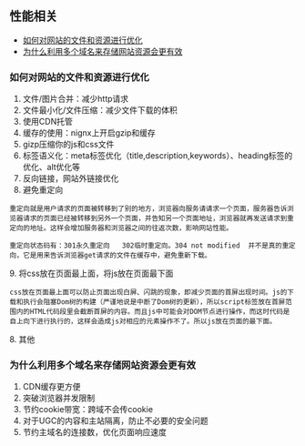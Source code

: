 ## 性能相关

- [如何对网站的文件和资源进行优化](#如何对网站的文件和资源进行优化)
- [为什么利用多个域名来存储网站资源会更有效](为什么利用多个域名来存储网站资源会更有效)

### 如何对网站的文件和资源进行优化
1. 文件/图片合并：减少http请求
2. 文件最小化/文件压缩：减少文件下载的体积
3. 使用CDN托管
4. 缓存的使用：nignx上开启gzip和缓存
5. gizp压缩你的js和css文件
6. 标签语义化：meta标签优化（title,description,keywords）、heading标签的优化、alt优化等
7. 反向链接，网站外链接优化
8. 避免重定向
<span>

    重定向就是用户请求的页面被转移到了别的地方，浏览器向服务请请求一个页面，服务器告诉浏览器请求的页面已经被转移到另外一个页面，并告知另一个页面地址，浏览器就再发送请求到重定向的地址。这样会增加服务器和浏览器之间的往返次数，影响网站性能。

    重定向状态码有：301永久重定向   302临时重定向。304 not modified  并不是真的重定向，它是用来告诉浏览器get请求的文件在缓存中，避免重新下载。
</span>
9. 将css放在页面最上面，将js放在页面最下面
<span>

    css放在页面最上面可以防止页面出现白屏、闪跳的现象，即减少页面的首屏出现时间。js的下载和执行会阻塞Dom树的构建（严谨地说是中断了Dom树的更新），所以script标签放在首屏范围内的HTML代码段里会截断首屏的内容。而且js中可能会对DOM节点进行操作，而这时代码是自上向下进行执行的，这样会造成js对相应的元素操作不了。所以js放在页面的最下面。
</span>
8. 其他


### 为什么利用多个域名来存储网站资源会更有效
1. CDN缓存更方便
2. 突破浏览器并发限制
3. 节约cookie带宽：跨域不会传cookie
4. 对于UGC的内容和主站隔离，防止不必要的安全问题
5. 节约主域名的连接数，优化页面响应速度
